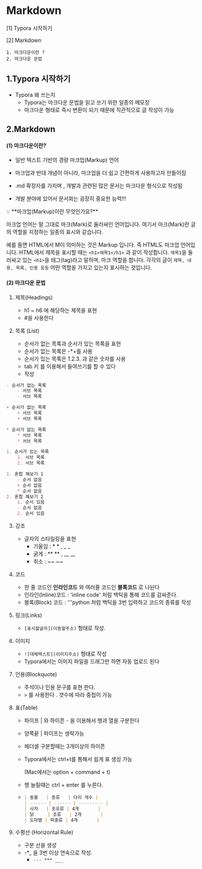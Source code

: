 # Markdown

[1] Typora 시작하기

[2] Markdown

	1. 마크다운이란 ?
	2. 마크다운 문법

## 1.Typora 시작하기

- Typora 왜 쓰는지
  - Typora는 마크다운 문법을 읽고 쓰기 위한 일종의 메모장
  - 마크다운 형태로 즉시 변환이 되기 때문에 직관적으로 글 작성이 가능

## 2.Markdown

 #### (1) 마크다운이란?

- 일반 텍스트 기반의 경량 마크업(Markup) 언어

- 마크업과 반대 개념이 아니라, 마크업을 더 쉽고 간편하게 사용하고자 만들어짐

- .md 확장자를 가지며 , 개발과 관련된 많은 문서는 마크다운 형식으로 작성됨

- 개발 분야에 있어서 문서화는 굉장히 중요한 능력!!!

  

<aside> 💡 **마크업(Markup)이란 무엇인가요?**

마크업 언어는 말 그대로 마크(Mark)로 둘러싸인 언어입니다. 여기서 마크(Mark)란 글의 역할을 지정하는 일종의 표시와 같습니다.

예를 들면 HTML에서 M이 의미하는 것은 Markup 입니다. 즉 HTML도 마크업 언어입니다. HTML에서 제목을 표시할 때는 `<h1>제목1</h1>` 과 같이 작성합니다. `제목1`을 둘러싸고 있는 `<h1>`을 태그(tag)라고 말하며, 마크 역할을 합니다. 각각의 글이 `제목, 내용, 목록, 인용 등등` 어떤 역할을 가지고 있는지 표시하는 것입니다.

</aside>

#### (2) 마크다운 문법

1. 제목(Headings)
   - h1 ~ h6 에 해당하는 제목을 표현
   - #을 사용한다

2. 목록 (List)
   - 순서가 없는 목록과 순서가 있는 목록을 표현
   - 순서가 없는 목록은 -*+를 사용
   - 순서가 있는 목록은 1.2.3. 과 같은 숫자를 사용
   - tab 키 를 이용해서 들여쓰기를 할 수 있다
   - 작성

```markdown
- 순서가 없는 목록
	- 서브 목록
	- 서브 목록

+ 순서가 없는 목록
	+ 서브 목록
	+ 서브 목록

* 순서가 없는 목록
	* 서브 목록
	* 서브 목록

1. 순서가 있는 목록
	1. 서브 목록
	2. 서브 목록

1. 혼합 해보기 1
	- 순서 없음
	+ 순서 없음
	* 순서 없음
2. 혼합 해보기 2
	1. 순서 있음
	- 순서 없음
	2. 순서 있음
```

3. 강조
   - 글자의 스타일링을 표현
     - 기울임 : * * , _ _
     - 굵게 : ** ** , __ __
     - 취소 : ~~ ~~

4. 코드
   - 한 줄 코드인 **인라인코드** 와 여러줄 코드인 **블록코드** 로 나뉜다
   - 인라인(Inline)코드 : 'inline code' 처럼 백틱을 통해 코드를 감싸준다.
   - 블록(Block) 코드 : '''python 처럼 백틱을 3번 입력하고 코드의 종류를 작성

5. 링크(Links)

   - ```[표시할글자](이동할주소)``` 형태로 작성.

6. 이미지
   
   - ```![대체텍스트](이미지주소)``` 형태로 작성
   - Typora에서는 이미지 파일을 드래그만 하면 자동 업로드 된다
   
7. 인용(Blockquote)

   - 주석이나 인용 문구를 표현 한다.
   - ```>``` 를 사용한다 . 갯수에 따라 중첩이 가능

8. 표(Table)

   - 파이프 | 와 하이픈 - 을 이용해서 행과 열을 구분한다

   - 양쪽끝  | 파이프는 생략가능

   - 헤더셀 구분할때는 3개이상의 하이픈 

   - Typora에서는 ctrl+t를 통해서 쉽게 표 생성 가능

     (Mac에서는 option + command + t)

   -  행 늘릴때는 ctrl + enter 를 누른다.

   - ```markdown
     | 동물   | 종류   | 다리 개수 |
     | ------ | ------ | --------- |
     | 사자   | 포유류 | 4개       |
     | 닭     | 조류   | 2개       |
     | 도마뱀 | 파충류 | 4개       |
     ```

9. 수평선 (Horizontal Rule)
   - 구분 선을 생성
   - -*_ 을 3번 이상 연속으로 작성.
     - ```--- *** ___ ```


